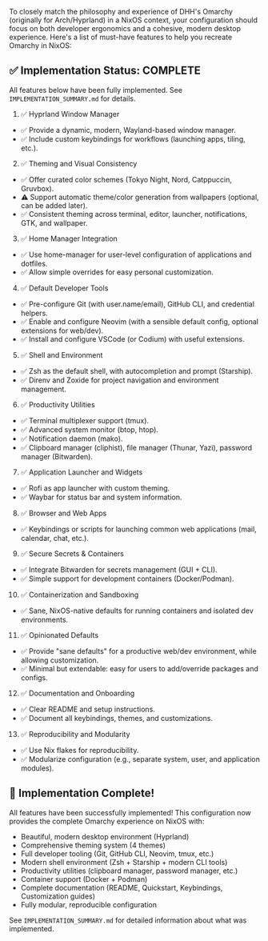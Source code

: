To closely match the philosophy and experience of DHH's Omarchy (originally for Arch/Hyprland) in a NixOS context, your configuration should focus on both developer ergonomics and a cohesive, modern desktop experience. Here's a list of must-have features to help you recreate Omarchy in NixOS:

## ✅ Implementation Status: COMPLETE

All features below have been fully implemented. See `IMPLEMENTATION_SUMMARY.md` for details.

1. ✅ Hyprland Window Manager
 - ✅ Provide a dynamic, modern, Wayland-based window manager.
 - ✅ Include custom keybindings for workflows (launching apps, tiling, etc.).

2. ✅ Theming and Visual Consistency
 - ✅ Offer curated color schemes (Tokyo Night, Nord, Catppuccin, Gruvbox).
 - ⚠️ Support automatic theme/color generation from wallpapers (optional, can be added later).
 - ✅ Consistent theming across terminal, editor, launcher, notifications, GTK, and wallpaper.

3. ✅ Home Manager Integration
 - ✅ Use home-manager for user-level configuration of applications and dotfiles.
 - ✅ Allow simple overrides for easy personal customization.

4. ✅ Default Developer Tools
 - ✅ Pre-configure Git (with user.name/email), GitHub CLI, and credential helpers.
 - ✅ Enable and configure Neovim (with a sensible default config, optional extensions for web/dev).
 - ✅ Install and configure VSCode (or Codium) with useful extensions.

5. ✅ Shell and Environment
 - ✅ Zsh as the default shell, with autocompletion and prompt (Starship).
 - ✅ Direnv and Zoxide for project navigation and environment management.

6. ✅ Productivity Utilities
 - ✅ Terminal multiplexer support (tmux).
 - ✅ Advanced system monitor (btop, htop).
 - ✅ Notification daemon (mako).
 - ✅ Clipboard manager (cliphist), file manager (Thunar, Yazi), password manager (Bitwarden).

7. ✅ Application Launcher and Widgets
 - ✅ Rofi as app launcher with custom theming.
 - ✅ Waybar for status bar and system information.

8. ✅ Browser and Web Apps
 - ✅ Keybindings or scripts for launching common web applications (mail, calendar, chat, etc.).

9. ✅ Secure Secrets & Containers
 - ✅ Integrate Bitwarden for secrets management (GUI + CLI).
 - ✅ Simple support for development containers (Docker/Podman).

10. ✅ Containerization and Sandboxing
 - ✅ Sane, NixOS-native defaults for running containers and isolated dev environments.

11. ✅ Opinionated Defaults
 - ✅ Provide "sane defaults" for a productive web/dev environment, while allowing customization.
 - ✅ Minimal but extendable: easy for users to add/override packages and configs.

12. ✅ Documentation and Onboarding
 - ✅ Clear README and setup instructions.
 - ✅ Document all keybindings, themes, and customizations.

13. ✅ Reproducibility and Modularity
 - ✅ Use Nix flakes for reproducibility.
 - ✅ Modularize configuration (e.g., separate system, user, and application modules).

## 🎉 Implementation Complete!

All features have been successfully implemented! This configuration now provides the complete Omarchy experience on NixOS with:
- Beautiful, modern desktop environment (Hyprland)
- Comprehensive theming system (4 themes)
- Full developer tooling (Git, GitHub CLI, Neovim, tmux, etc.)
- Modern shell environment (Zsh + Starship + modern CLI tools)
- Productivity utilities (clipboard manager, password manager, etc.)
- Container support (Docker + Podman)
- Complete documentation (README, Quickstart, Keybindings, Customization guides)
- Fully modular, reproducible configuration

See `IMPLEMENTATION_SUMMARY.md` for detailed information about what was implemented.